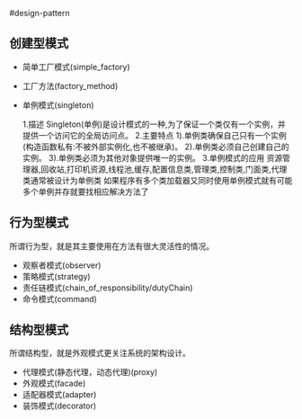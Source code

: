 #design-pattern

## 创建型模式
- 简单工厂模式(simple_factory)
- 工厂方法(factory_method)
- 单例模式(singleton)

	1.描述
		Singleton(单例)是设计模式的一种,为了保证一个类仅有一个实例，并提供一个访问它的全局访问点。
	2.主要特点
		1).单例类确保自己只有一个实例(构造函数私有:不被外部实例化,也不被继承)。
		2).单例类必须自己创建自己的实例。
		3).单例类必须为其他对象提供唯一的实例。
	3.单例模式的应用
		资源管理器,回收站,打印机资源,线程池,缓存,配置信息类,管理类,控制类,门面类,代理类通常被设计为单例类
		如果程序有多个类加载器又同时使用单例模式就有可能多个单例并存就要找相应解决方法了
>>

## 行为型模式
所谓行为型，就是其主要使用在方法有很大灵活性的情况。
- 观察者模式(observer)
- 策略模式(strategy)
- 责任链模式(chain_of_responsibility/dutyChain)
- 命令模式(command)



>>

## 结构型模式
所谓结构型，就是外观模式更关注系统的架构设计。
- 代理模式(静态代理，动态代理)(proxy)
- 外观模式(facade)
- 适配器模式(adapter)
- 装饰模式(decorator)






